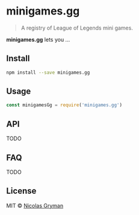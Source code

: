 # minigames.gg

> A registry of League of Legends mini games.


**minigames.gg** lets you ...

## Install

```bash
npm install --save minigames.gg
```

## Usage

```javascript
const minigamesGg = require('minigames.gg')

```

## API

TODO

## FAQ

TODO

## License

MIT © [Nicolas Gryman](http://ngryman.sh)
